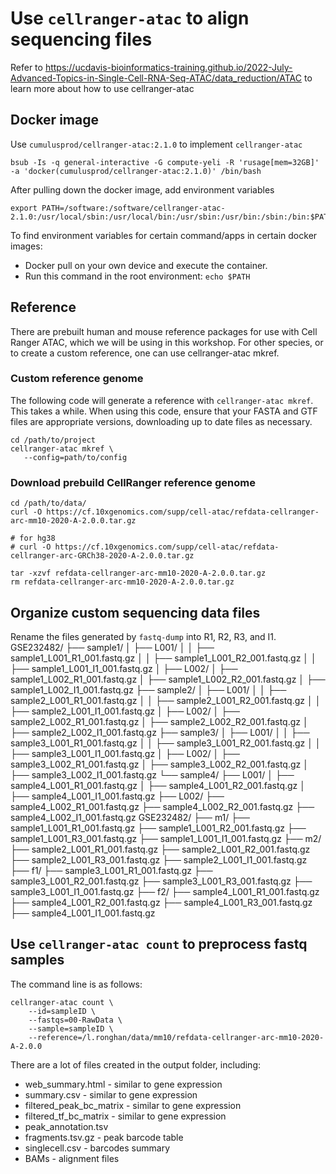 # Use `cellranger-atac` to align sequencing files
Refer to https://ucdavis-bioinformatics-training.github.io/2022-July-Advanced-Topics-in-Single-Cell-RNA-Seq-ATAC/data_reduction/ATAC to learn more about how to use cellranger-atac
## Docker image
Use `cumulusprod/cellranger-atac:2.1.0` to implement `cellranger-atac`
```
bsub -Is -q general-interactive -G compute-yeli -R 'rusage[mem=32GB]' -a 'docker(cumulusprod/cellranger-atac:2.1.0)' /bin/bash
```
After pulling down the docker image, add environment variables
```
export PATH=/software:/software/cellranger-atac-2.1.0:/usr/local/sbin:/usr/local/bin:/usr/sbin:/usr/bin:/sbin:/bin:$PATH
```
To find environment variables for certain command/apps in certain docker images:
- Docker pull on your own device and execute the container.
- Run this command in the root environment: `echo $PATH`

## Reference
There are prebuilt human and mouse reference packages for use with Cell Ranger ATAC, which we will be using in this workshop. For other species, or to create a custom reference, one can use cellranger-atac mkref.
### Custom reference genome
The following code will generate a reference with `cellranger-atac mkref`. This takes a while. When using this code, ensure that your FASTA and GTF files are appropriate versions, downloading up to date files as necessary.
```
cd /path/to/project
cellranger-atac mkref \
   --config=path/to/config
```
### Download prebuild CellRanger reference genome
```
cd /path/to/data/
curl -O https://cf.10xgenomics.com/supp/cell-atac/refdata-cellranger-arc-mm10-2020-A-2.0.0.tar.gz

# for hg38
# curl -O https://cf.10xgenomics.com/supp/cell-atac/refdata-cellranger-arc-GRCh38-2020-A-2.0.0.tar.gz

tar -xzvf refdata-cellranger-arc-mm10-2020-A-2.0.0.tar.gz
rm refdata-cellranger-arc-mm10-2020-A-2.0.0.tar.gz
```
## Organize custom sequencing data files
Rename the files generated by `fastq-dump` into R1, R2, R3, and I1.
GSE232482/
├── sample1/
│   ├── L001/
│   │   ├── sample1_L001_R1_001.fastq.gz
│   │   ├── sample1_L001_R2_001.fastq.gz
│   │   ├── sample1_L001_I1_001.fastq.gz
│   ├── L002/
│       ├── sample1_L002_R1_001.fastq.gz
│       ├── sample1_L002_R2_001.fastq.gz
│       ├── sample1_L002_I1_001.fastq.gz
├── sample2/
│   ├── L001/
│   │   ├── sample2_L001_R1_001.fastq.gz
│   │   ├── sample2_L001_R2_001.fastq.gz
│   │   ├── sample2_L001_I1_001.fastq.gz
│   ├── L002/
│       ├── sample2_L002_R1_001.fastq.gz
│       ├── sample2_L002_R2_001.fastq.gz
│       ├── sample2_L002_I1_001.fastq.gz
├── sample3/
│   ├── L001/
│   │   ├── sample3_L001_R1_001.fastq.gz
│   │   ├── sample3_L001_R2_001.fastq.gz
│   │   ├── sample3_L001_I1_001.fastq.gz
│   ├── L002/
│       ├── sample3_L002_R1_001.fastq.gz
│       ├── sample3_L002_R2_001.fastq.gz
│       ├── sample3_L002_I1_001.fastq.gz
└── sample4/
    ├── L001/
    │   ├── sample4_L001_R1_001.fastq.gz
    │   ├── sample4_L001_R2_001.fastq.gz
    │   ├── sample4_L001_I1_001.fastq.gz
    ├── L002/
        ├── sample4_L002_R1_001.fastq.gz
        ├── sample4_L002_R2_001.fastq.gz
        ├── sample4_L002_I1_001.fastq.gz
GSE232482/
├── m1/
   ├── sample1_L001_R1_001.fastq.gz
   ├── sample1_L001_R2_001.fastq.gz
   ├── sample1_L001_R3_001.fastq.gz
   ├── sample1_L001_I1_001.fastq.gz
├── m2/
   ├── sample2_L001_R1_001.fastq.gz
   ├── sample2_L001_R2_001.fastq.gz
   ├── sample2_L001_R3_001.fastq.gz
   ├── sample2_L001_I1_001.fastq.gz
├── f1/
   ├── sample3_L001_R1_001.fastq.gz
   ├── sample3_L001_R2_001.fastq.gz
   ├── sample3_L001_R3_001.fastq.gz
   ├── sample3_L001_I1_001.fastq.gz
├── f2/
   ├── sample4_L001_R1_001.fastq.gz
   ├── sample4_L001_R2_001.fastq.gz
   ├── sample4_L001_R3_001.fastq.gz
   ├── sample4_L001_I1_001.fastq.gz
## Use `cellranger-atac count` to preprocess fastq samples
The command line is as follows:
```
cellranger-atac count \
    --id=sampleID \
    --fastqs=00-RawData \
    --sample=sampleID \
    --reference=/l.ronghan/data/mm10/refdata-cellranger-arc-mm10-2020-A-2.0.0
```
There are a lot of files created in the output folder, including:
- web_summary.html - similar to gene expression
- summary.csv - similar to gene expression
- filtered_peak_bc_matrix - similar to gene expression
- filtered_tf_bc_matrix - similar to gene expression
- peak_annotation.tsv
- fragments.tsv.gz - peak barcode table
- singlecell.csv - barcodes summary
- BAMs - alignment files
